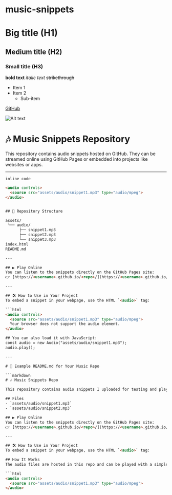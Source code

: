 # music-snippets

# Big title (H1)
## Medium title (H2)
### Small title (H3)

**bold text**
*italic text*
~~strikethrough~~

- Item 1
- Item 2
  - Sub-item

[GitHub](https://github.com)

![Alt text](https://example.com/image.png)


# 🎶 Music Snippets Repository  

This repository contains audio snippets hosted on GitHub. They can be streamed online using GitHub Pages or embedded into projects like websites or apps.  

---
`inline code`

```html
<audio controls>
  <source src="assets/audio/snippet1.mp3" type="audio/mpeg">
</audio>


## 📂 Repository Structure

assets/
 └── audio/
      ├── snippet1.mp3
      ├── snippet2.mp3
      └── snippet3.mp3
index.html
README.md

---

## ▶️ Play Online
You can listen to the snippets directly on the GitHub Pages site:  
👉 [https://<username>.github.io/<repo>/](https://<username>.github.io/<repo>/)  

---

## 🛠️ How to Use in Your Project
To embed a snippet in your webpage, use the HTML `<audio>` tag:

```html
<audio controls>
  <source src="assets/audio/snippet1.mp3" type="audio/mpeg">
  Your browser does not support the audio element.
</audio>

## You can also load it with JavaScript:
const audio = new Audio("assets/audio/snippet1.mp3");
audio.play();

---

# 🔹 Example README.md for Your Music Repo

```markdown
# 🎶 Music Snippets Repo

This repository contains audio snippets I uploaded for testing and playback.

## Files
- `assets/audio/snippet1.mp3`
- `assets/audio/snippet2.mp3`

## ▶️ Play Online
You can listen to the snippets directly on the GitHub Pages site:  
👉 [https://<username>.github.io/<repo>/](https://<username>.github.io/<repo>/)  

---

## 🛠️ How to Use in Your Project
To embed a snippet in your webpage, use the HTML `<audio>` tag:

## How It Works
The audio files are hosted in this repo and can be played with a simple HTML page:

```html
<audio controls>
  <source src="assets/audio/snippet1.mp3" type="audio/mpeg">
</audio>
